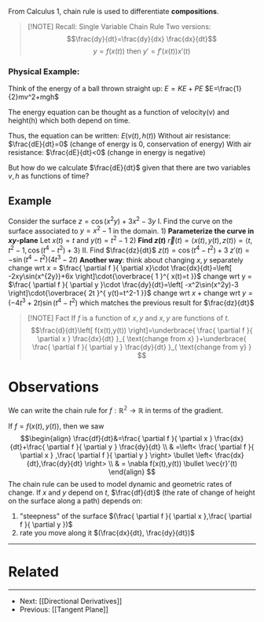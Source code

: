 From Calculus 1, chain rule is used to differentiate **compositions**.

> [!NOTE] Recall: Single Variable Chain Rule
> Two versions:
> $$\frac{dy}{dt}=\frac{dy}{dx} \frac{dx}{dt}$$
> $$y=f(x(t)) \text{ then } y'=f'(x(t))x'(t)$$

### Physical Example:
Think of the energy of a ball thrown straight up:
$E=KE+PE$
$E=\frac{1}{2}mv^2+mgh$

The energy equation can be thought as a function of velocity(v) and height(h) which both depend on time.

Thus, the equation can be written: $E(v(t),h(t))$
	Without air resistance: $\frac{dE}{dt}=0$ (change of energy is 0, conservation of energy)
	With air resistance: $\frac{dE}{dt}<0$ (change in energy is negative)

But how do we calculate $\frac{dE}{dt}$ given that there are two variables $v,h$ as functions of time?

## Example

Consider the surface $z=\cos(x^2y)+3x^2-3y$
	I. Find the curve on the surface associated to $y=x^2-1$ in the domain.
		1) **Parameterize the curve in $xy$-plane**
			Let $x(t)=t$ and $y(t)=t^2-1$
		2) **Find $z(t)$**
		$\vec{r}(t)=\left< x(t),y(t),z(t) \right> = \left< t,t^2-1,\cos(t^4-t^2)+3 \right>$
	II. Find $\frac{dz}{dt}$
		$z(t)=\cos(t^4-t^2)+3$
		$z'(t)=-\sin(t^4-t^{2})(4t^3-2t)$
	**Another way**: think about changing $x,y$ separately
		change wrt $x$ = $\frac{ \partial f }{ \partial x}\cdot \frac{dx}{dt}=\left[ -2xy\sin(x^{2y})+6x \right]\cdot{\overbrace{ 1 }^{ x(t)=t }}$
		change wrt y = $\frac{ \partial f }{ \partial y }\cdot \frac{dy}{dt}=\left[ -x^2\sin(x^2y)-3 \right]\cdot{\overbrace{ 2t }^{ y(t)=t^2-1 }}$
	$\text{change wrt } x+ \text{change wrt }y=(-4t^3+2t)\sin(t^4-t^2)$ which matches the previous result for $\frac{dz}{dt}$ 


> [!NOTE] Fact
> If $f$ is a function of $x,y$ and $x,y$ are functions of $t$.
> $$\frac{d}{dt}\left[ f(x(t),y(t)) \right]=\underbrace{ \frac{ \partial f }{ \partial x } \frac{dx}{dt} }_{ \text{change from x} }+\underbrace{ \frac{ \partial f }{ \partial y } \frac{dy}{dt} }_{ \text{change from y} } $$

# Observations

We can write the chain rule for $f:\mathbb{R^2}\to \mathbb{R}$ in terms of the gradient.

If $f=f(x(t),y(t)),$ then we saw
$$\begin{align}
\frac{df}{dt}&=\frac{ \partial f }{ \partial x } \frac{dx}{dt}+\frac{ \partial f }{ \partial y } \frac{dy}{dt} \\
 & =\left< \frac{ \partial f }{ \partial x } ,\frac{ \partial f }{ \partial y }  \right> \bullet \left< \frac{dx}{dt},\frac{dy}{dt} \right> \\
 & = \nabla f(x(t),y(t)) \bullet \vec{r}'(t)
\end{align}
$$
The chain rule can be used to model dynamic and geometric rates of change.
If $x$ and $y$ depend on $t$, $\frac{df}{dt}$ (the rate of change of height on the surface along a path) depends on:
1) "steepness" of the surface $(\frac{ \partial f }{ \partial x },\frac{ \partial f }{ \partial y })$
2) rate you move along it $(\frac{dx}{dt}, \frac{dy}{dt})$

---
# Related
---
- Next: [[Directional Derivatives]]
- Previous: [[Tangent Plane]]